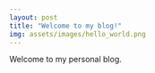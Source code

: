 ```yaml
---
layout: post
title: "Welcome to my blog!"
img: assets/images/hello_world.png
---
```

Welcome to my personal blog.